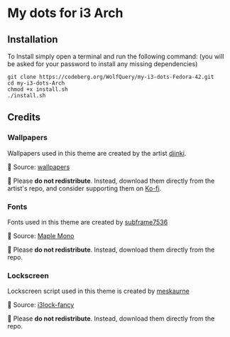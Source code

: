# My dots for i3 Arch


## Installation
To Install simply open a terminal and run the following command: (you will be asked for your password to install any missing dependencies)
```
git clone https://codeberg.org/WolfQuery/my-i3-dots-Fedora-42.git
cd my-i3-dots-Arch
chmod +x install.sh
./install.sh
```

## Credits
### Wallpapers

Wallpapers used in this theme are created by the artist [diinki](https://github.com/diinki).

📁 Source: [wallpapers](https://github.com/diinki/wallpapers)

🙏 Please **do not redistribute**. Instead, download them directly from the artist's repo, and consider supporting them on [Ko-fi](https://ko-fi.com/E1E81FQW4S).

### Fonts

Fonts used in this theme are created by [subframe7536](https://github.com/subframe7536)

📁 Source: [Maple Mono](https://github.com/subframe7536/maple-font)

🙏 Please **do not redistribute**. Instead, download them directly from the repo.

### Lockscreen

Lockscreen script used in this theme is created by [meskaurne](https://github.com/meskarune)

📁 Source: [i3lock-fancy](https://github.com/meskarune/i3lock-fancy)

🙏 Please **do not redistribute**. Instead, download them directly from the repo.